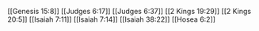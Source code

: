 [[Genesis 15:8]]
[[Judges 6:17]]
[[Judges 6:37]]
[[2 Kings 19:29]]
[[2 Kings 20:5]]
[[Isaiah 7:11]]
[[Isaiah 7:14]]
[[Isaiah 38:22]]
[[Hosea 6:2]]
